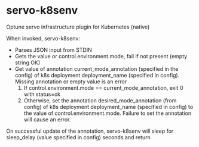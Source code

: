# servo-k8senv

Optune servo infrastructure plugin for Kubernetes (native)

When invoked, servo-k8senv:

* Parses JSON input from STDIN
* Gets the value or control.environment.mode, fail if not present (empty string OK)
* Get value of annotation current_mode_annotation (specified in the config) of k8s deployment deployment_name (specified in config). Missing annotation or empty value is an error
    1. If control.environment.mode == current_mode_annotation, exit 0 with status=ok 
    2. Otherwise, set the annotation desired_mode_annotation (from config) of k8s deployment deployment_name (specified in config) to the value of control.environment.mode. Failure to set the annotation will cause an error.

On successful update of the annotation, servo-k8senv will sleep for sleep_delay (value specified in config) seconds and return